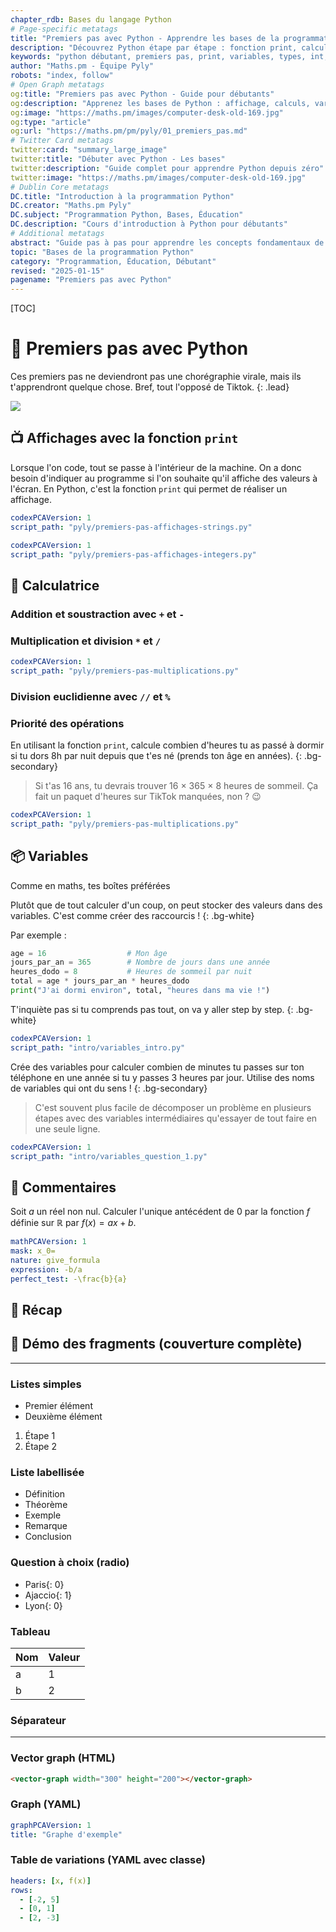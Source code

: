 ```yaml
---
chapter_rdb: Bases du langage Python
# Page-specific metatags
title: "Premiers pas avec Python - Apprendre les bases de la programmation"
description: "Découvrez Python étape par étape : fonction print, calculs de base, variables et types. Cours interactif pour débutants avec exercices pratiques."
keywords: "python débutant, premiers pas, print, variables, types, int, float, str, programmation, tutoriel"
author: "Maths.pm - Équipe Pyly"
robots: "index, follow"
# Open Graph metatags
og:title: "Premiers pas avec Python - Guide pour débutants"
og:description: "Apprenez les bases de Python : affichage, calculs, variables. Cours interactif avec exercices pratiques."
og:image: "https://maths.pm/images/computer-desk-old-169.jpg"
og:type: "article"
og:url: "https://maths.pm/pm/pyly/01_premiers_pas.md"
# Twitter Card metatags
twitter:card: "summary_large_image"
twitter:title: "Débuter avec Python - Les bases"
twitter:description: "Guide complet pour apprendre Python depuis zéro"
twitter:image: "https://maths.pm/images/computer-desk-old-169.jpg"
# Dublin Core metatags
DC.title: "Introduction à la programmation Python"
DC.creator: "Maths.pm Pyly"
DC.subject: "Programmation Python, Bases, Éducation"
DC.description: "Cours d'introduction à Python pour débutants"
# Additional metatags
abstract: "Guide pas à pas pour apprendre les concepts fondamentaux de Python"
topic: "Bases de la programmation Python"
category: "Programmation, Éducation, Débutant"
revised: "2025-01-15"
pagename: "Premiers pas avec Python"
---
```


[TOC]

# 👣 Premiers pas avec Python

Ces premiers pas ne deviendront pas une chorégraphie virale, mais ils t'apprendront quelque chose. Bref, tout l'opposé de Tiktok.
{: .lead}

![](/images/computer-desk-old-169.jpg)

## 📺 Affichages avec la fonction `print`

Lorsque l'on code, tout se passe à l'intérieur de la machine. On a donc besoin d'indiquer au programme si l'on souhaite qu'il affiche des valeurs à l'écran. En Python, c'est la fonction `print` qui permet de réaliser un affichage.

```yaml
codexPCAVersion: 1
script_path: "pyly/premiers-pas-affichages-strings.py"
```

```yaml
codexPCAVersion: 1
script_path: "pyly/premiers-pas-affichages-integers.py"
```

## 🧮 Calculatrice

### Addition et soustraction avec `+` et `-`

### Multiplication et division `*` et `/`

```yaml
codexPCAVersion: 1
script_path: "pyly/premiers-pas-multiplications.py"
```

### Division euclidienne avec `//` et `%`

### Priorité des opérations

En utilisant la fonction `print`, calcule combien d'heures tu as passé à dormir si tu dors 8h par nuit depuis que t'es né (prends ton âge en années).
{: .bg-secondary}

> Si t'as 16 ans, tu devrais trouver 16 × 365 × 8 heures de sommeil. Ça fait un paquet d'heures sur TikTok manquées, non ? 😉

```yaml
codexPCAVersion: 1
script_path: "pyly/premiers-pas-multiplications.py"
```

## 📦 Variables

Comme en maths, tes boîtes préférées

Plutôt que de tout calculer d'un coup, on peut stocker des valeurs dans des variables. C'est comme créer des raccourcis !
{: .bg-white}

Par exemple :

```python
age = 16                  # Mon âge
jours_par_an = 365        # Nombre de jours dans une année
heures_dodo = 8           # Heures de sommeil par nuit
total = age * jours_par_an * heures_dodo
print("J'ai dormi environ", total, "heures dans ma vie !")
```

T'inquiète pas si tu comprends pas tout, on va y aller step by step.
{: .bg-white}

```yaml
codexPCAVersion: 1
script_path: "intro/variables_intro.py"
```

Crée des variables pour calculer combien de minutes tu passes sur ton téléphone en une année si tu y passes 3 heures par jour. Utilise des noms de variables qui ont du sens !
{: .bg-secondary}

> C'est souvent plus facile de décomposer un problème en plusieurs étapes avec des variables intermédiaires qu'essayer de tout faire en une seule ligne.

```yaml
codexPCAVersion: 1
script_path: "intro/variables_question_1.py"
```

## 💬 Commentaires

Soit $a$ un réel non nul. Calculer l'unique antécédent de $0$ par la fonction $f$ définie sur $\mathbb{R}$ par $f(x)=ax+b$.

```yaml
mathPCAVersion: 1
mask: x_0=
nature: give_formula
expression: -b/a
perfect_test: -\frac{b}{a}
```

## 🔁 Récap

<!-- # Variables et affichages

Pour découvrir ce langage de programmation, utilisons Python comme une calculatrice !
{: lead}

[TOC]

## Quelques calculs

- Blablablablabl
- Blablabla
  {: .bg-white .nm .li-mb-more }

```yaml
codexPCAVersion: 1
script_path: "intro/calculatrice_4_ope.py"
```

En utilisant la fonction `print`, et l'opérateur `+`, écris du code qui calcule le nombre de jours au cours de la décennie 2010-2019.
{: .bg-secondary}

(ca envoie le code)

> Lalal

```yaml
codexPCAVersion: 1
script_path: "intro/calculatrice_4_ope_question_0.py"
```

## Example maths for later

Soit $a$ un réel non nul. Calculer l'unique antécédent de $0$ par la fonction $f$ définie sur $\mathbb{R}$ par $f(x)=ax+b$.

```yaml
mathPCAVersion: 1
mask: x_0=
nature: give_formula
expression: -b/a
perfect_test: -\frac{b}{a}
``` -->

## 🧪 Démo des fragments (couverture complète)

---

### Listes simples

- Premier élément
- Deuxième élément

1. Étape 1
2. Étape 2

### Liste labellisée

<ul>
  <li class="lbl">Définition</li>
  <li class="lbl">Théorème</li>
  <li class="lbl">Exemple</li>
  <li class="lbl">Remarque</li>
  <li class="lbl">Conclusion</li>
</ul>

### Question à choix (radio)

<ul>
  <li class="i-radio">Paris{: 0}</li>
  <li class="i-radio">Ajaccio{: 1}</li>
  <li class="i-radio">Lyon{: 0}</li>
</ul>

### Tableau

| Nom | Valeur |
|---|---|
| a | 1 |
| b | 2 |

### Séparateur

---

### Vector graph (HTML)

```html
<vector-graph width="300" height="200"></vector-graph>
```

### Graph (YAML)

```yaml
graphPCAVersion: 1
title: "Graphe d'exemple"
```

### Table de variations (YAML avec classe)

```yaml {.table-variations}
headers: [x, f(x)]
rows:
  - [-2, 5]
  - [0, 1]
  - [2, -3]
```
